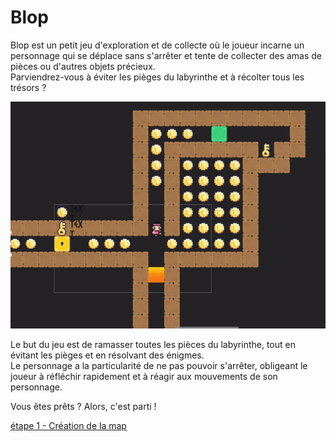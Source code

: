 # Blop

Blop est un petit jeu d'exploration et de collecte où le joueur incarne un personnage qui se déplace sans s'arrêter et tente de collecter des amas de pièces ou d'autres objets précieux.  
Parviendrez-vous à éviter les pièges du labyrinthe et à récolter tous les trésors ?

![Texte alternatif](https://github.com/g404-code-gaming/Blop/blob/main/Image/Jeu_image_globale.JPG)

Le but du jeu est de ramasser toutes les pièces du labyrinthe, tout en évitant les pièges et en résolvant des énigmes.  
Le personnage a la particularité de ne pas pouvoir s'arrêter, obligeant le joueur à réfléchir rapidement et à réagir aux mouvements de son personnage.

Vous êtes prêts ? Alors, c'est parti !

[étape 1 - Création de la map](https://github.com/g404-code-gaming/Blop/blob/main/1%20-%20Cr%C3%A9ation%20de%20la%20map.md)
